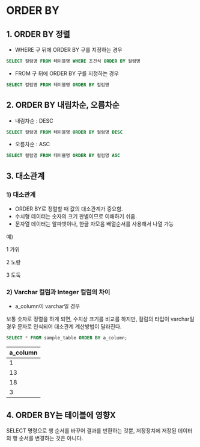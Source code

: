 # ORDER BY

## 1. ORDER BY 정렬

- WHERE 구 뒤에 ORDER BY 구를 지정하는 경우

```sql
SELECT 컬럼명 FROM 테이블명 WHERE 조건식 ORDER BY 컬럼명
```

- FROM 구 뒤에 ORDER BY 구를 지정하는 경우

```sql
SELECT 컬럼명 FROM 테이블명 ORDER BY 컬럼명
```

## 2. ORDER BY 내림차순, 오름차순

- 내림차순 : DESC

```sql
SELECT 컬럼명 FROM 테이블명 ORDER BY 컬럼명 DESC
```

- 오름차순 : ASC

```sql
SELECT 컬럼명 FROM 테이블명 ORDER BY 컬럼명 ASC
```

## 3. 대소관계

### 1) 대소관계

- ORDER BY로 정렬할 때 값의 대소관계가 중요함.
- 수치형 데이터는 숫자의 크기 판별이므로 이해하기 쉬움.
- 문자열 데이터는 알파벳이나, 한글 자모음 배열순서를 사용해서 나열 가능

예)

1 가위

2 노랑

3 도둑

### 2) Varchar 컬럼과 Integer 컬럼의 차이

- a_column이 varchar일 경우

보통 숫자로 정렬을 하게 되면, 수치상 크기를 비교를 하지만, 컬럼의 타입이 varchar일 경우 문자로 인식되어 대소관계 계산방법이 달라진다.

```sql
SELECT * FROM sample_table ORDER BY a_column;
```

| a_column |
| --- |
| 1 |
| 13 |
| 18 |
| 3 |

## 4. ORDER BY는 테이블에 영향X

SELECT 명령으로 행 순서를 바꾸어 결과를 반환하는 것뿐, 저장장치에 저장된 데이터의 행 순서를 변경하는 것은 아니다.
